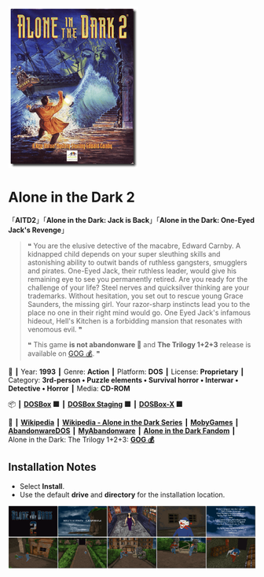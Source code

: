 ![](Thumbnail.png "application-thumbnail")

# Alone in the Dark 2

「**AITD2**」「**Alone in the Dark: Jack is Back**」「**Alone in the Dark: One-Eyed Jack's Revenge**」

> ❝ You are the elusive detective of the macabre, Edward Carnby. A kidnapped child depends on your super sleuthing skills and astonishing ability to outwit bands of ruthless gangsters, smugglers and pirates. One-Eyed Jack, their ruthless leader, would give his remaining eye to see you permanently retired. Are you ready for the challenge of your life? Steel nerves and quicksilver thinking are your trademarks. Without hesitation, you set out to rescue young Grace Saunders, the missing girl. Your razor-sharp instincts lead you to the place no one in their right mind would go. One Eyed Jack's infamous hideout, Hell's Kitchen is a forbidding mansion that resonates with venomous evil. ❞
>
> ❝ This game **is not abandonware 🚫** and **The Trilogy 1+2+3** release is available on [GOG 💰](https://www.gog.com/en/game/alone_in_the_dark_the_trilogy_123). ❞
>

📌 ┃ Year: **1993** ┃ Genre: **Action** ┃ Platform: **DOS** ┃ License: **Proprietary** ┃ Category: **3rd-person • Puzzle elements • Survival horror • Interwar • Detective • Horror** ┃ Media: **CD-ROM** 

📦 ┃ **[DOSBox](https://www.dosbox.com/) 🟩** ┃ **[DOSBox Staging](https://dosbox-staging.github.io/) 🟩** ┃ **[DOSBox-X](https://dosbox-x.com/) 🟩** 

📎 ┃ **[Wikipedia](https://en.wikipedia.org/wiki/Alone_in_the_Dark_2_(video_game))** ┃ **[Wikipedia - Alone in the Dark Series](https://en.wikipedia.org/wiki/Alone_in_the_Dark)** ┃ **[MobyGames](https://www.mobygames.com/game/907/alone-in-the-dark-2/)** ┃ **[AbandonwareDOS](https://www.abandonwaredos.com/abandonware-game.php?abandonware=Alone+in+the+Dark+2&gid=1917)** ┃ **[MyAbandonware](https://www.myabandonware.com/game/alone-in-the-dark-2-2nw)** ┃ **[Alone in the Dark Fandom](https://aloneinthedark.fandom.com/wiki/Alone_in_the_Dark_2)** ┃ Alone in the Dark: The Trilogy 1+2+3: **[GOG 💰](https://www.gog.com/en/game/alone_in_the_dark_the_trilogy_123)** 

## Installation Notes
- Select **Install**.
- Use the default **drive** and **directory** for the installation location.

![](Montage.png "Alone in the Dark 2")

